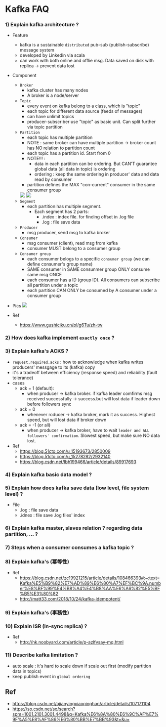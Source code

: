 # Kafka FAQ

### 1) Explain kafka architecture ?
- Feature
	- kafka is a sustainable `distributed` pub-sub (publish-subscribe) message system
	- developed by Linkedin via scala
	- can work with both online and offlie msg. Data saved on disk with replica -> prevent data lost
- Component
	- `Broker`
		- kafka cluster has many nodes
		- A broker is a node/server
	- `Topic`
		- every event on kafka belong to a class, which is "topic"
		- each topic for different data source (feeds of messages)
		- can have unlimit topics
		- producer-subscriber use "topic" as basic unit. Can split further via topic partition
	- `Partition`
		- each topic has multiple partition
		- NOTE : same broker can have multiple partition
				-> broker count has NO relation to partition count
		- each topic has a partition id. Start from 0
		- NOTE!!! : 
			- data in each partition can be ordering. But CAN'T guarantee global data (all data in topic) is ordering
			- ordering : keep the same ordering in producer' data and data read by consumer
		- partition defines the MAX "con-current" consumer in the same consumer group
		<img src ="https://github.com/yennanliu/CS_basics/blob/master/doc/pic/partition1.png">
		<img src ="https://github.com/yennanliu/CS_basics/blob/master/doc/pic/partition2.png">
	- `Segment`
		- each partition has multiple segment.
			- Each segment has 2 parts:
				- .index : index file. for finding offset in .log file
				- .log :  file save data
	- `Producer`
		- msg producer, send msg to kafka broker
	- `Consumer`
		- msg consumer (client), read msg from kafka
		- consumer MUST belong to a consumer group
	- `Consumer group`
		- each consumer belogs to a specific `consumer group` (we can define consumer's group name)
		- SAME consumer in SAME consunmer group ONLY consume same msg ONCE
		- each consumer has a ID (group ID). All consumers can subscribe all partition under a topic
		- each partition CAN ONLY be consumed by A consumer under a consumer group
- Pics
	<img src ="https://github.com/yennanliu/CS_basics/blob/master/doc/pic/kafka_architecture1.png">

- Ref
	- https://www.gushiciku.cn/pl/g6Tu/zh-tw

### 2) How does kafka implement `exactly once` ?

### 3) Explain kafka's ACKS ?
- `request.required.acks` : how to acknowledge when kafka writes producers' messgage to its (kafka) copy
- it's a tradeoff between efficiency (response speed) and reliability (fault tolerance) 
- cases
	- ack = 1 (default): 
		- when producer -> kafka broker. if kafka leader comfirms msg received successfully -> success.but will lost data if leader down before followers sync
	- ack = 0
		- whenever roducer -> kafka broker, mark it as success. Highest speed, but will lost data if broker down
	- ack = -1 (or all)
		- when producer -> kafka broker, have to wait `leader and ALL followers' confirmation`. Slowest speed, but make sure NO data lost. 
- Ref
	- https://blog.51cto.com/u_15193673/2850009
	- https://blog.51cto.com/u_15278282/2932140
	- https://blog.csdn.net/lbh199466/article/details/89917693

### 4) Explain kafka basic data model ?

### 5) Explain how does kafka save data (low level, file system level) ?
- File
	- .log : file save data
	- .idnex : file save .log files' index 

### 6) Explain kafka master, slaves relation ? regarding data partition, ... ?

### 7) Steps when a consumer consumes a kafka topic ?

### 8) Explain kafka's (冪等性)
- Ref
	- https://blog.csdn.net/zc19921215/article/details/108466393#:~:text=Kafka%E5%B9%82%E7%AD%89%E6%80%A7%EF%BC%9A,number%E8%BF%99%E4%B8%A4%E4%B8%AA%E6%A6%82%E5%BF%B5%E3%80%82
	- http://matt33.com/2018/10/24/kafka-idempotent/

### 9) Explain kafka's (事務性)

### 10) Explain ISR (In-sync replica) ?
- Ref
	- http://hk.noobyard.com/article/p-azlfvsay-mq.html

### 11) Describe kafka limitation ?
- auto scale : it's hard to scale down if scale out first (modify partition data in topics)
- keep publish event in `global ordering`

## Ref
- https://blog.csdn.net/ajianyingxiaoqinghan/article/details/107171104
- https://so.csdn.net/so/search?spm=1001.2101.3001.4498&q=Kafka%E6%8A%80%E6%9C%AF%E7%9F%A5%E8%AF%86%E6%80%BB%E7%BB%93&t=&u=